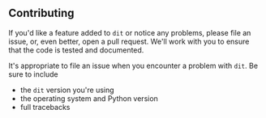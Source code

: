 Contributing
------------

If you'd like a feature added to ``dit`` or notice any problems, please file an issue, or, even better, open a pull request. We'll work with you to ensure that the code is tested and documented.

It's appropriate to file an issue when you encounter a problem with `dit`. Be sure to include

* the `dit` version you're using
* the operating system and Python version
* full tracebacks
